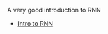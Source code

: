 A very good introduction to RNN
* [Intro to RNN](http://www.wildml.com/2015/09/recurrent-neural-networks-tutorial-part-1-introduction-to-rnns/)

